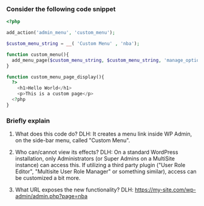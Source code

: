 ### Consider the following code snippet

```php
<?php

add_action('admin_menu', 'custom_menu');

$custom_menu_string = __( 'Custom Menu' , 'nba');

function custom_menu(){
  add_menu_page($custom_menu_string, $custom_menu_string, 'manage_options', 'custom-menu', 'custom_menu_page_display');
}

function custom_menu_page_display(){
  ?>
    <h1>Hello World</h1>
    <p>This is a custom page</p>
  <?php
}
```

### Briefly explain

1. What does this code do?
DLH: It creates a menu link inside WP Admin, on the side-bar menu, called "Custom Menu".

2. Who can/cannot view its effects?
DLH: On a standard WordPress installation, only Administrators (or Super Admins on a MultiSite instance) can access this. If utilizing a third party plugin ("User Role Editor", "Multisite User Role Manager" or something similar), access can be customized a bit more.

3. What URL exposes the new functionality?
DLH: https://my-site.com/wp-admin/admin.php?page=nba